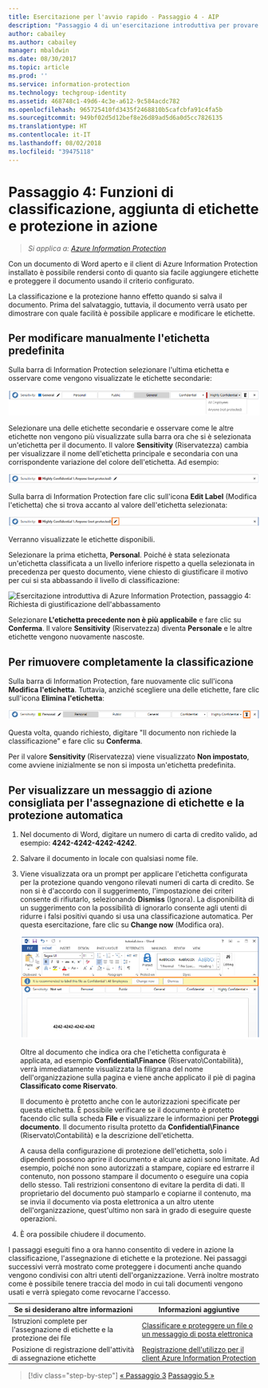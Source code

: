 ```yaml
---
title: Esercitazione per l'avvio rapido - Passaggio 4 - AIP
description: "Passaggio 4 di un'esercitazione introduttiva per provare rapidamente a usare Azure Information Protection: vedere in azione le funzioni di aggiunta di etichette e protezione."
author: cabailey
ms.author: cabailey
manager: mbaldwin
ms.date: 08/30/2017
ms.topic: article
ms.prod: ''
ms.service: information-protection
ms.technology: techgroup-identity
ms.assetid: 468748c1-49d6-4c3e-a612-9c584acdc782
ms.openlocfilehash: 965725410fd3435f2468810b5cafcbfa91c4fa5b
ms.sourcegitcommit: 949bf02d5d12bef8e26d89ad5d6a0d5cc7826135
ms.translationtype: HT
ms.contentlocale: it-IT
ms.lasthandoff: 08/02/2018
ms.locfileid: "39475118"
---
```

# <a name="step-4-see-classification-labeling-and-protection-in-action"></a>Passaggio 4: Funzioni di classificazione, aggiunta di etichette e protezione in azione 

>*Si applica a: [Azure Information Protection](https://azure.microsoft.com/pricing/details/information-protection)*

Con un documento di Word aperto e il client di Azure Information Protection installato è possibile rendersi conto di quanto sia facile aggiungere etichette e proteggere il documento usando il criterio configurato.

La classificazione e la protezione hanno effetto quando si salva il documento. Prima del salvataggio, tuttavia, il documento verrà usato per dimostrare con quale facilità è possibile applicare e modificare le etichette.

## <a name="to-manually-change-our-default-label"></a>Per modificare manualmente l'etichetta predefinita

Sulla barra di Information Protection selezionare l'ultima etichetta e osservare come vengono visualizzate le etichette secondarie:

![Esercitazione introduttiva di Azure Information Protection, passaggio 4: scegliere un'etichetta secondaria](./media/info-protect-sub-labelsv2.png)

Selezionare una delle etichette secondarie e osservare come le altre etichette non vengono più visualizzate sulla barra ora che si è selezionata un'etichetta per il documento. Il valore **Sensitivity** (Riservatezza) cambia per visualizzare il nome dell'etichetta principale e secondaria con una corrispondente variazione del colore dell'etichetta. Ad esempio:

![Esercitazione introduttiva di Azure Information Protection, passaggio 4: etichetta secondaria selezionata](./media/info-protect-sub-label-selectedv2.png)

Sulla barra di Information Protection fare clic sull'icona **Edit Label** (Modifica l'etichetta) che si trova accanto al valore dell'etichetta selezionata:

![Esercitazione introduttiva di Azure Information Protection, passaggio 4: icona Modifica l'etichetta](./media/info-protect-edit-label-selectedv2.png)

Verranno visualizzate le etichette disponibili.

Selezionare la prima etichetta, **Personal**. Poiché è stata selezionata un'etichetta classificata a un livello inferiore rispetto a quella selezionata in precedenza per questo documento, viene chiesto di giustificare il motivo per cui si sta abbassando il livello di classificazione:

![Esercitazione introduttiva di Azure Information Protection, passaggio 4: Richiesta di giustificazione dell'abbassamento](./media/info-protect-lower-justification.png)

Selezionare **L'etichetta precedente non è più applicabile** e fare clic su **Conferma**. Il valore **Sensitivity** (Riservatezza) diventa **Personale** e le altre etichette vengono nuovamente nascoste.

## <a name="to-remove-the-classification-completely"></a>Per rimuovere completamente la classificazione

Sulla barra di Information Protection, fare nuovamente clic sull'icona **Modifica l'etichetta**. Tuttavia, anziché scegliere una delle etichette, fare clic sull'icona **Elimina l'etichetta**:

![Esercitazione introduttiva di Azure Information Protection, passaggio 4: icona Elimina l'etichetta](./media/delete-icon-from-personalv2.png)

Questa volta, quando richiesto, digitare "Il documento non richiede la classificazione" e fare clic su **Conferma**.  

Per il valore **Sensitivity** (Riservatezza) viene visualizzato **Non impostato**, come avviene inizialmente se non si imposta un'etichetta predefinita.

## <a name="to-see-a-recommendation-prompt-for-labeling-and-automatic-protection"></a>Per visualizzare un messaggio di azione consigliata per l'assegnazione di etichette e la protezione automatica

1. Nel documento di Word, digitare un numero di carta di credito valido, ad esempio: **4242-4242-4242-4242**. 

2. Salvare il documento in locale con qualsiasi nome file. 

3. Viene visualizzata ora un prompt per applicare l'etichetta configurata per la protezione quando vengono rilevati numeri di carta di credito. Se non si è d'accordo con il suggerimento, l'impostazione dei criteri consente di rifiutarlo, selezionando **Dismiss** (Ignora). La disponibilità di un suggerimento con la possibilità di ignorarlo consente agli utenti di ridurre i falsi positivi quando si usa una classificazione automatica. Per questa esercitazione, fare clic su **Change now** (Modifica ora).

    ![Esercitazione introduttiva di Azure Information Protection, passaggio 4: Messaggio di azione consigliata](./media/change-nowv2.png)

    Oltre al documento che indica ora che l'etichetta configurata è applicata, ad esempio **Confidential\Finance** (Riservato\Contabilità), verrà immediatamente visualizzata la filigrana del nome dell'organizzazione sulla pagina e viene anche applicato il piè di pagina **Classificato come Riservato**. 

    Il documento è protetto anche con le autorizzazioni specificate per questa etichetta. È possibile verificare se il documento è protetto facendo clic sulla scheda **File** e visualizzare le informazioni per **Proteggi documento**. Il documento risulta protetto da **Confidential\Finance** (Riservato\Contabilità) e la descrizione dell'etichetta. 
    
    A causa della configurazione di protezione dell'etichetta, solo i dipendenti possono aprire il documento e alcune azioni sono limitate. Ad esempio, poiché non sono autorizzati a stampare, copiare ed estrarre il contenuto, non possono stampare il documento o eseguire una copia dello stesso. Tali restrizioni consentono di evitare la perdita di dati. Il proprietario del documento può stamparlo e copiarne il contenuto, ma se invia il documento via posta elettronica a un altro utente dell'organizzazione, quest'ultimo non sarà in grado di eseguire queste operazioni.

4. È ora possibile chiudere il documento.

I passaggi eseguiti fino a ora hanno consentito di vedere in azione la classificazione, l'assegnazione di etichette e la protezione. Nei passaggi successivi verrà mostrato come proteggere i documenti anche quando vengono condivisi con altri utenti dell'organizzazione. Verrà inoltre mostrato come è possibile tenere traccia del modo in cui tali documenti vengono usati e verrà spiegato come revocarne l'accesso.

|Se si desiderano altre informazioni|Informazioni aggiuntive|
|--------------------------------|--------------------------|
|Istruzioni complete per l'assegnazione di etichette e la protezione dei file |[Classificare e proteggere un file o un messaggio di posta elettronica](./rms-client/client-classify-protect.md)|
|Posizione di registrazione dell'attività di assegnazione etichette |[Registrazione dell'utilizzo per il client Azure Information Protection](./rms-client/client-admin-guide-files-and-logging.md#usage-logging-for-the-azure-information-protection-client)|


>[!div class="step-by-step"]
[&#171; Passaggio 3](infoprotect-tutorial-step3.md)
[Passaggio 5 &#187;](infoprotect-tutorial-step5.md)
